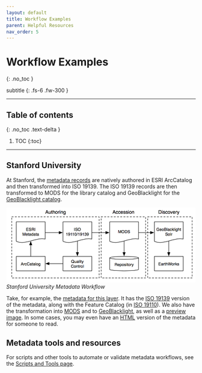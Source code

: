 ```yaml
---
layout: default
title: Workflow Examples
parent: Helpful Resources
nav_order: 5
---
```


# Workflow Examples
{: .no_toc }

subtitle
{: .fs-6 .fw-300 }

---
## Table of contents
{: .no_toc .text-delta }

1. TOC
{:toc}

---

## Stanford University

At Stanford, the [metadata records](https://github.com/OpenGeoMetadata/edu.stanford.purl) are natively authored in ESRI ArcCatalog and then transformed into ISO 19139. The ISO 19139 records are then transformed to MODS for the library catalog and GeoBlacklight for the [GeoBlacklight catalog](https://earthworks.stanford.edu/).

![Stanford Metadata Workflow](/../assets/images/metadata_workflow.png)
_Stanford University Metadata Workflow_

Take, for example, the [metadata for this layer](https://github.com/OpenGeoMetadata/edu.stanford.purl/tree/master/rf/385/pb/1942). It has the [ISO 19139](https://github.com/OpenGeoMetadata/edu.stanford.purl/blob/master/rf/385/pb/1942/iso19139.xml) version of the metadata, along with the Feature Catalog (in [ISO 19110](https://github.com/OpenGeoMetadata/edu.stanford.purl/blob/master/rf/385/pb/1942/iso19110.xml)). We also have the transformation into [MODS](https://github.com/OpenGeoMetadata/edu.stanford.purl/blob/master/rf/385/pb/1942/mods.xml) and to [GeoBlacklight](https://github.com/OpenGeoMetadata/edu.stanford.purl/blob/master/rf/385/pb/1942/geoblacklight.json), as well as a [preview image](https://github.com/OpenGeoMetadata/edu.stanford.purl/blob/master/rf/385/pb/1942/preview.jpg). In some cases, you may even have an [HTML](http://opengeometadata.stanford.edu/metadata/edu.stanford.purl/druid:rv980rt5057/iso19139.html) version of the metadata for someone to read.

## Metadata tools and resources

For scripts and other tools to automate or validate metadata workflows, see the [Scripts and Tools page](scripts-and-tools.md).
